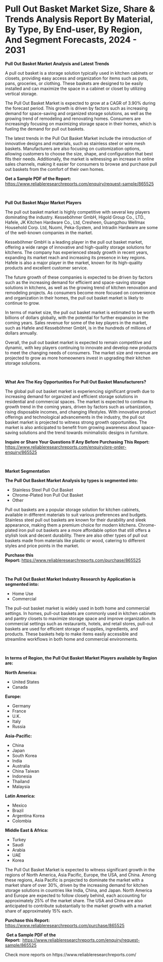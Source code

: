 <p><h1>Pull Out Basket Market Size, Share & Trends Analysis Report By Material, By Type, By End-user, By Region, And Segment Forecasts, 2024 - 2031</h1></p><p><strong>Pull Out Basket Market Analysis and Latest Trends</strong></p>
<p><p>A pull out basket is a storage solution typically used in kitchen cabinets or closets, providing easy access and organization for items such as pots, pans, groceries, or clothing. These baskets are designed to be easily installed and can maximize the space in a cabinet or closet by utilizing vertical storage.</p><p>The Pull Out Basket Market is expected to grow at a CAGR of 3.90% during the forecast period. This growth is driven by factors such as increasing demand for space-saving and organized storage solutions, as well as the growing trend of remodeling and renovating homes. Consumers are increasingly focusing on maximizing storage space in their homes, which is fueling the demand for pull out baskets.</p><p>The latest trends in the Pull Out Basket Market include the introduction of innovative designs and materials, such as stainless steel or wire mesh baskets. Manufacturers are also focusing on customization options, allowing customers to choose the size, shape, and configuration that best fits their needs. Additionally, the market is witnessing an increase in online sales channels, making it easier for consumers to browse and purchase pull out baskets from the comfort of their own homes.</p></p>
<p><strong>Get a Sample PDF of the Report:&nbsp;</strong> <a href="https://www.reliableresearchreports.com/enquiry/request-sample/865525">https://www.reliableresearchreports.com/enquiry/request-sample/865525</a></p>
<p>&nbsp;</p>
<p><strong>Pull Out Basket Major Market Players</strong></p>
<p><p>The pull out basket market is highly competitive with several key players dominating the industry. Kesseböhmer GmbH, Higold Group Co., LTD., Hafele, JK Kitchen Hardware Co., Ltd, Cresheen, Guangzhou Wellmax Household Corp. Ltd, Nuomi, Peka-System, and Intradin Hardware are some of the well-known companies in the market.</p><p>Kesseböhmer GmbH is a leading player in the pull out basket market, offering a wide range of innovative and high-quality storage solutions for kitchens. The company has experienced steady growth in recent years, expanding its market reach and increasing its presence in key regions. Hafele is also a major player in the market, known for its high-quality products and excellent customer service.</p><p>The future growth of these companies is expected to be driven by factors such as the increasing demand for efficient and space-saving storage solutions in kitchens, as well as the growing trend of kitchen renovation and remodeling projects. As consumers become more focused on convenience and organization in their homes, the pull out basket market is likely to continue to grow.</p><p>In terms of market size, the pull out basket market is estimated to be worth billions of dollars globally, with the potential for further expansion in the coming years. Sales revenue for some of the key players in the market, such as Hafele and Kesseböhmer GmbH, is in the hundreds of millions of dollars annually.</p><p>Overall, the pull out basket market is expected to remain competitive and dynamic, with key players continuing to innovate and develop new products to meet the changing needs of consumers. The market size and revenue are projected to grow as more homeowners invest in upgrading their kitchen storage solutions.</p></p>
<p>&nbsp;</p>
<p><strong>What Are The Key Opportunities For Pull Out Basket Manufacturers?</strong></p>
<p><p>The global pull out basket market is experiencing significant growth due to increasing demand for organized and efficient storage solutions in residential and commercial spaces. The market is expected to continue its growth trend in the coming years, driven by factors such as urbanization, rising disposable incomes, and changing lifestyles. With innovative product offerings and technological advancements in the industry, the pull out basket market is projected to witness strong growth opportunities. The market is also anticipated to benefit from growing awareness about space-saving solutions and the trend towards minimalistic designs in furniture.</p></p>
<p><strong>Inquire or Share Your Questions If Any Before Purchasing This Report:</strong> <a href="https://www.reliableresearchreports.com/enquiry/pre-order-enquiry/865525">https://www.reliableresearchreports.com/enquiry/pre-order-enquiry/865525</a></p>
<p>&nbsp;</p>
<p><strong>Market Segmentation</strong></p>
<p><strong>The Pull Out Basket Market Analysis by types is segmented into:</strong></p>
<p><ul><li>Stainless Steel Pull Out Basket</li><li>Chrome-Plated Iron Pull Out Basket</li><li>Other</li></ul></p>
<p><p>Pull out baskets are a popular storage solution for kitchen cabinets, available in different materials to suit various preferences and budgets. Stainless steel pull out baskets are known for their durability and sleek appearance, making them a premium choice for modern kitchens. Chrome-plated iron pull out baskets are a more affordable option that still offers a stylish look and decent durability. There are also other types of pull out baskets made from materials like plastic or wood, catering to different styles and price points in the market.</p></p>
<p><strong>Purchase this Report:&nbsp;</strong><a href="https://www.reliableresearchreports.com/purchase/865525">https://www.reliableresearchreports.com/purchase/865525</a></p>
<p>&nbsp;</p>
<p><strong>The Pull Out Basket Market Industry Research by Application is segmented into:</strong></p>
<p><ul><li>Home Use</li><li>Commercial</li></ul></p>
<p><p>The pull-out basket market is widely used in both home and commercial settings. In homes, pull-out baskets are commonly used in kitchen cabinets and pantry closets to maximize storage space and improve organization. In commercial settings such as restaurants, hotels, and retail stores, pull-out baskets are used for efficient storage of supplies, ingredients, and products. These baskets help to make items easily accessible and streamline workflows in both home and commercial environments.</p></p>
<p>&nbsp;</p>
<p><strong>In terms of Region, the Pull Out Basket Market Players available by Region are:</strong></p>
<p>
    <p> <strong> North America: </strong>
        <ul>
            <li>United States</li>
            <li>Canada</li>
        </ul>
        </p> 
    <p> <strong> Europe: </strong>
        <ul>
            <li>Germany</li>
            <li>France</li>
            <li>U.K.</li>
            <li>Italy</li>
            <li>Russia</li>
        </ul>
        </p> 
    <p> <strong> Asia-Pacific: </strong>
        <ul>
            <li>China</li>
            <li>Japan</li>
            <li>South Korea</li>
            <li>India</li>
            <li>Australia</li>
            <li>China Taiwan</li>
            <li>Indonesia</li>
            <li>Thailand</li>
            <li>Malaysia</li>
        </ul>
        </p> 
    <p> <strong> Latin America: </strong>
        <ul>
            <li>Mexico</li>
            <li>Brazil</li>
            <li>Argentina Korea</li>
            <li>Colombia</li>
        </ul>
        </p> 
    <p> <strong> Middle East & Africa: </strong>
        <ul>
            <li>Turkey</li>
            <li>Saudi</li>
            <li>Arabia</li>
            <li>UAE</li>
            <li>Korea</li>
        </ul>
    </p>
    </p>
<p><p>The Pull Out Basket Market is expected to witness significant growth in the regions of North America, Asia Pacific, Europe, the USA, and China. Among these regions, Asia Pacific is projected to dominate the market with a market share of over 30%, driven by the increasing demand for kitchen storage solutions in countries like India, China, and Japan. North America and Europe are expected to follow closely behind, each accounting for approximately 25% of the market share. The USA and China are also anticipated to contribute substantially to the market growth with a market share of approximately 15% each.</p></p>
<p><strong>Purchase this Report: </strong><a href="https://www.reliableresearchreports.com/purchase/865525">https://www.reliableresearchreports.com/purchase/865525</a></p>
<p>&nbsp;<strong>Get a Sample PDF of the Report:&nbsp;&nbsp;</strong><a href="https://www.reliableresearchreports.com/enquiry/request-sample/865525">https://www.reliableresearchreports.com/enquiry/request-sample/865525</a></p>
<p><strong></strong></p>
<p>Check more reports on https://www.reliableresearchreports.com/</p>
